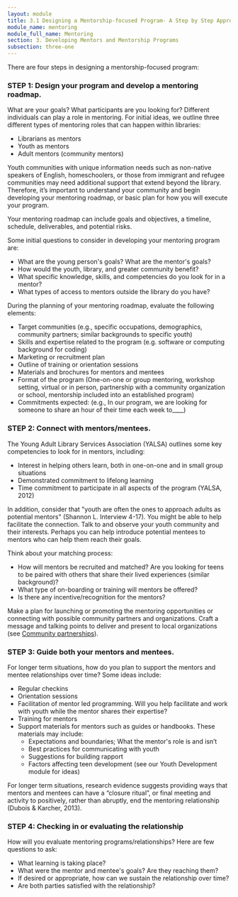 ```yaml
---
layout: module
title: 3.1 Designing a Mentorship-focused Program- A Step by Step Approach
module_name: mentoring
module_full_name: Mentoring
section: 3. Developing Mentors and Mentorship Programs
subsection: three-one
---
```


There are four steps in designing a mentorship-focused program:

### STEP 1: Design your program and develop a mentoring roadmap. 

What are your goals? What participants are you looking for? Different individuals can play a role in mentoring. For initial ideas, we outline three different types of mentoring roles that can happen within libraries:  

- Librarians as mentors  
- Youth as mentors 
- Adult mentors (community mentors) 

Youth communities with unique information needs such as non-native speakers of English, homeschoolers, or those from immigrant and refugee communities may need additional support that extend beyond the library. Therefore, it’s important to understand your community and begin developing your mentoring roadmap, or basic plan for how you will execute your program.  

Your mentoring roadmap can include goals and objectives, a timeline, schedule, deliverables, and potential risks. 

Some initial questions to consider in developing your mentoring program are: 

- What are the young person's goals? What are the mentor's goals? 
- How would the youth, library, and greater community benefit? 
- What specific knowledge, skills, and competencies do you look for in a mentor? 
- What types of access to mentors outside the library do you have? 

During the planning of your mentoring roadmap, evaluate the following elements: 

- Target communities (e.g., specific occupations, demographics, community partners; similar backgrounds to specific youth) 
- Skills and expertise related to the program (e.g. software or computing background for coding) 
- Marketing or recruitment plan 
- Outline of training or orientation sessions 
- Materials and brochures for mentors and mentees 
- Format of the program (One-on-one or group mentoring, workshop setting, virtual or in person, partnership with a community organization or school, mentorship included into an established program) 
- Commitments expected: (e.g., In our program, we are looking for someone to share an hour of their time each week to____) 

### STEP 2: Connect with mentors/mentees. 

The Young Adult Library Services Association (YALSA) outlines some key competencies to look for in mentors, including: 

- Interest in helping others learn, both in one-on-one and in small group situations 
- Demonstrated commitment to lifelong learning 
- Time commitment to participate in all aspects of the program (YALSA, 2012) 

In addition, consider that "youth are often the ones to approach adults as potential mentors" (Shannon L. Interview 4-17). You might be able to help facilitate the connection. Talk to and observe your youth community and their interests. Perhaps you can help introduce potential mentees to mentors who can help them reach their goals. 

Think about your matching process: 

- How will mentors be recruited and matched? Are you looking for teens to be paired with others that share their lived experiences (similar background)?  
- What type of on-boarding or training will mentors be offered? 
- Is there any incentive/recognition for the mentors? 

Make a plan for launching or promoting the mentoring opportunities or connecting with possible community partners and organizations. Craft a message and talking points to deliver and present to local organizations (see [Community partnerships]({{site.url}}{{site.baseurl}}/partnerships/index.html)). 

### STEP 3: Guide both your mentors and mentees. 

For longer term situations, how do you plan to support the mentors and mentee relationships over time? Some ideas include: 

- Regular checkins 
- Orientation sessions 
- Facilitation of mentor led programming. Will you help facilitate and work with youth while the mentor shares their expertise? 
- Training for mentors 
- Support materials for mentors such as guides or handbooks. These materials may include: 
  - Expectations and boundaries; What the mentor's role is and isn’t 
  - Best practices for communicating with youth 
  - Suggestions for building rapport 
  - Factors affecting teen development (see our Youth Development module for ideas) 

For longer term situations, research evidence suggests providing ways that mentors and mentees can have a “closure ritual”, or final meeting and activity to positively, rather than abruptly, end the mentoring relationship (Dubois & Karcher, 2013). 

### STEP 4: Checking in or evaluating the relationship 

How will you evaluate mentoring programs/relationships? Here are few questions to ask: 

- What learning is taking place? 
- What were the mentor and mentee's goals? Are they reaching them? 
- If desired or appropriate, how can we sustain the relationship over time? 
- Are both parties satisfied with the relationship?
